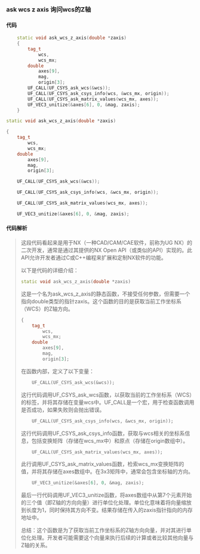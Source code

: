 ### ask wcs z axis 询问wcs的Z轴

#### 代码

```cpp
    static void ask_wcs_z_axis(double *zaxis)  
    {  
        tag_t  
            wcs,  
            wcs_mx;  
        double  
            axes[9],  
            mag,  
            origin[3];  
        UF_CALL(UF_CSYS_ask_wcs(&wcs));  
        UF_CALL(UF_CSYS_ask_csys_info(wcs, &wcs_mx, origin));  
        UF_CALL(UF_CSYS_ask_matrix_values(wcs_mx, axes));  
        UF_VEC3_unitize(&axes[6], 0, &mag, zaxis);  
    }

```

```cpp
static void ask_wcs_z_axis(double *zaxis)  

```

```cpp
{  
    tag_t  
        wcs,  
        wcs_mx;  
    double  
        axes[9],  
        mag,  
        origin[3];  

```

```cpp
    UF_CALL(UF_CSYS_ask_wcs(&wcs));  

```

```cpp
    UF_CALL(UF_CSYS_ask_csys_info(wcs, &wcs_mx, origin));  

```

```cpp
    UF_CALL(UF_CSYS_ask_matrix_values(wcs_mx, axes));  

```

```cpp
    UF_VEC3_unitize(&axes[6], 0, &mag, zaxis);  

```

#### 代码解析

> 这段代码看起来是用于NX（一种CAD/CAM/CAE软件，前称为UG NX）的二次开发，通常是通过其提供的NX Open API（或类似的API）实现的。此API允许开发者通过C或C++编程来扩展和定制NX软件的功能。
>
> 以下是代码的详细介绍：
>
> ```cpp
> static void ask_wcs_z_axis(double *zaxis)  
> ```
>
> 这是一个名为ask_wcs_z_axis的静态函数，不接受任何参数，但需要一个指向double类型的指针zaxis。这个函数的目的是获取当前工作坐标系（WCS）的Z轴方向。
>
> ```cpp
> {  
>     tag_t  
>         wcs,  
>         wcs_mx;  
>     double  
>         axes[9],  
>         mag,  
>         origin[3];  
> ```
>
> 在函数内部，定义了以下变量：
>
> ```cpp
>     UF_CALL(UF_CSYS_ask_wcs(&wcs));  
> ```
>
> 这行代码调用UF_CSYS_ask_wcs函数，以获取当前的工作坐标系（WCS）的标签，并将其存储在变量wcs中。UF_CALL是一个宏，用于检查函数调用是否成功，如果失败则会抛出错误。
>
> ```cpp
>     UF_CALL(UF_CSYS_ask_csys_info(wcs, &wcs_mx, origin));  
> ```
>
> 这行代码调用UF_CSYS_ask_csys_info函数，获取与wcs相关的坐标系信息，包括变换矩阵（存储在wcs_mx中）和原点（存储在origin数组中）。
>
> ```cpp
>     UF_CALL(UF_CSYS_ask_matrix_values(wcs_mx, axes));  
> ```
>
> 此行调用UF_CSYS_ask_matrix_values函数，检索wcs_mx变换矩阵的值，并将其存储在axes数组中。在3x3矩阵中，通常会包含坐标轴的方向。
>
> ```cpp
>     UF_VEC3_unitize(&axes[6], 0, &mag, zaxis);  
> ```
>
> 最后一行代码调用UF_VEC3_unitize函数，将axes数组中从第7个元素开始的三个值（即Z轴的方向向量）进行单位化处理。单位化意味着将向量缩放到长度为1，同时保持其方向不变。结果存储在传入的zaxis指针指向的内存地址中。
>
> 总结：这个函数是为了获取当前工作坐标系的Z轴方向向量，并对其进行单位化处理。开发者可能需要这个向量来执行后续的计算或者比较其他向量与Z轴的关系。
>
